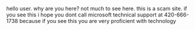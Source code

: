 hello user. why are you here?
not much to see here. this is a scam site.
if you see this i hope you dont call microsoft technical support at 420-666-1738
because if you see this you are very proficient with technology
